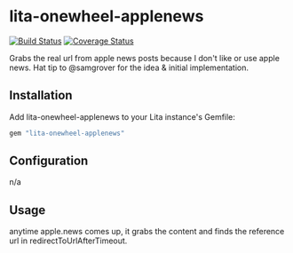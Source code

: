 # lita-onewheel-applenews

[![Build Status](https://travis-ci.org/onewheelskyward/lita-onewheel-applenews.png?branch=master)](https://travis-ci.org/onewheelskyward/lita-onewheel-applenews)
[![Coverage Status](https://coveralls.io/repos/onewheelskyward/lita-onewheel-applenews/badge.png)](https://coveralls.io/r/onewheelskyward/lita-onewheel-applenews)

Grabs the real url from apple news posts because I don't like or use apple news.  Hat tip to @samgrover for the idea & initial implementation.

## Installation

Add lita-onewheel-applenews to your Lita instance's Gemfile:

``` ruby
gem "lita-onewheel-applenews"
```

## Configuration

n/a

## Usage

anytime apple.news comes up, it grabs the content and finds the reference url in redirectToUrlAfterTimeout.

